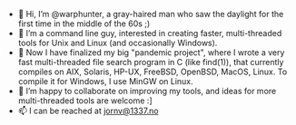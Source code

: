 - 👋 Hi, I’m @warphunter, a gray-haired man who saw the daylight for the first time in the middle of the 60s ;)
- 👀 I’m a command line guy, interested in creating faster, multi-threaded tools for Unix and Linux (and occasionally Windows).
- 🌱 Now I have finalized my big "pandemic project", where I wrote a very fast multi-threaded file search program in C (like find(1)), that currently compiles on AIX, Solaris, HP-UX, FreeBSD, OpenBSD, MacOS, Linux.  To compile it for Windows, I use MinGW on Linux.
- 💞️ I’m happy to collaborate on improving my tools, and ideas for more multi-threaded tools are welcome :]
- 📫 I can be reached at jornv@1337.no

<!---
warphunter/warphunter is a ✨ special ✨ repository because its `README.md` (this file) appears on your GitHub profile.
You can click the Preview link to take a look at your changes.
--->
